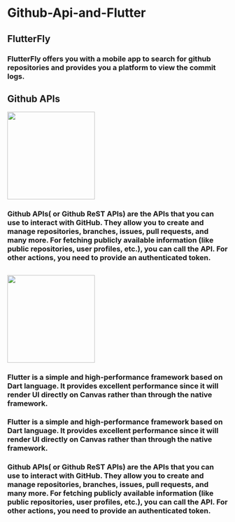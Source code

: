 # Github-Api-and-Flutter
## FlutterFly
### FlutterFly offers you with a mobile app to search for github repositories and provides you a platform to view the commit logs.

## Github APIs
<a><img src="https://cdn.icon-icons.com/icons2/1488/PNG/512/5347-github_102542.png" width="200"/></a>
### Github APIs( or Github ReST APIs) are the APIs that you can use to interact with GitHub. They allow you to create and manage repositories, branches, issues, pull requests, and many more. For fetching publicly available information (like public repositories, user profiles, etc.), you can call the API. For other actions, you need to provide an authenticated token.
## <a><img src="https://res.cloudinary.com/nitishk72/image/upload/v1586796259/nstack_in/courses/flutter/flutter-banner.png" width="200"/></a>
### Flutter is a simple and high-performance framework based on Dart language. It provides excellent performance since it will render UI directly on Canvas rather than through the native framework.

### Flutter is a simple and high-performance framework based on Dart language. It provides excellent performance since it will render UI directly on Canvas rather than through the native framework.
### Github APIs( or Github ReST APIs) are the APIs that you can use to interact with GitHub. They allow you to create and manage repositories, branches, issues, pull requests, and many more. For fetching publicly available information (like public repositories, user profiles, etc.), you can call the API. For other actions, you need to provide an authenticated token.


